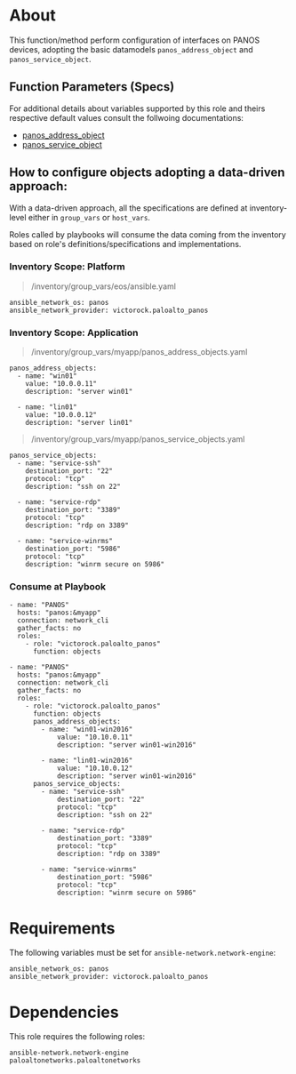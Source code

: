 # About

This function/method perform configuration of interfaces on PANOS devices, adopting the basic datamodels `panos_address_object` and `panos_service_object`.

## Function Parameters (Specs)

For additional details about variables supported by this role and theirs respective default values consult the follwoing documentations:
* [panos_address_object](https://github.com/PaloAltoNetworks/ansible-pan/blob/master/library/panos_address_object.py)
* [panos_service_object](https://github.com/PaloAltoNetworks/ansible-pan/blob/master/library/panos_service_object.py)


## How to configure objects adopting a data-driven approach:

With a data-driven approach, all the specifications are defined at inventory-level either in `group_vars` or `host_vars`.

Roles called by playbooks will consume the data coming from the inventory based on role's definitions/specifications and implementations.


### Inventory Scope: Platform

> /inventory/group_vars/eos/ansible.yaml


```
ansible_network_os: panos
ansible_network_provider: victorock.paloalto_panos
```

### Inventory Scope: Application

> /inventory/group_vars/myapp/panos_address_objects.yaml


```
panos_address_objects:
  - name: "win01"
    value: "10.0.0.11"
    description: "server win01"

  - name: "lin01"
    value: "10.0.0.12"
    description: "server lin01"
```

> /inventory/group_vars/myapp/panos_service_objects.yaml

```
panos_service_objects:
  - name: "service-ssh"
    destination_port: "22"
    protocol: "tcp"
    description: "ssh on 22"

  - name: "service-rdp"
    destination_port: "3389"
    protocol: "tcp"
    description: "rdp on 3389"

  - name: "service-winrms"
    destination_port: "5986"
    protocol: "tcp"
    description: "winrm secure on 5986"
```

### Consume at Playbook


```
- name: "PANOS"
  hosts: "panos:&myapp"
  connection: network_cli
  gather_facts: no
  roles:
    - role: "victorock.paloalto_panos"
      function: objects
```

```
- name: "PANOS"
  hosts: "panos:&myapp"
  connection: network_cli
  gather_facts: no
  roles:
    - role: "victorock.paloalto_panos"
      function: objects
      panos_address_objects:
        - name: "win01-win2016"
            value: "10.10.0.11"
            description: "server win01-win2016"

        - name: "lin01-win2016"
            value: "10.10.0.12"
            description: "server win01-win2016"
      panos_service_objects:
        - name: "service-ssh"
            destination_port: "22"
            protocol: "tcp"
            description: "ssh on 22"

        - name: "service-rdp"
            destination_port: "3389"
            protocol: "tcp"
            description: "rdp on 3389"

        - name: "service-winrms"
            destination_port: "5986"
            protocol: "tcp"
            description: "winrm secure on 5986"
```


# Requirements

The following variables must be set for `ansible-network.network-engine`:

```
ansible_network_os: panos
ansible_network_provider: victorock.paloalto_panos
```

# Dependencies

This role requires the following roles:

```
ansible-network.network-engine
paloaltonetworks.paloaltonetworks
```